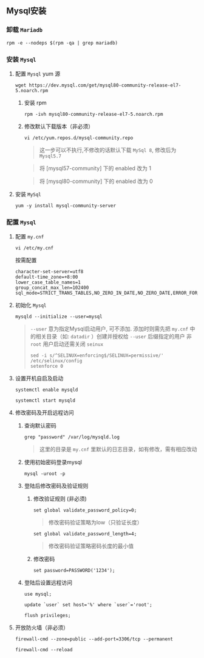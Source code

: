 ## Mysql安装

### 卸载 `Mariadb`

```
rpm -e --nodeps $(rpm -qa | grep mariadb)
```

### 安装 `Mysql`

  1. 配置 `Mysql` yum 源
     
     ```
     wget https://dev.mysql.com/get/mysql80-community-release-el7-5.noarch.rpm
     ```

     1. 安装 rpm
        
        ```
        rpm -ivh mysql80-community-release-el7-5.noarch.rpm
        ```

     2. 修改默认下载版本（非必须）

        ```
        vi /etc/yum.repos.d/mysql-community.repo
        ```
        > 这一步可以不执行,不修改的话默认下载 `MySql 8`, 修改后为 `Mysql5.7`

        > 将 [mysql57-community] 下的 enabled 改为 1

        > 将 [mysql80-community] 下的 enabled 改为 0

  2. 安装 `MySql`

     ```
     yum -y install mysql-community-server
     ```

### 配置 `Mysql`

  1. 配置 `my.cnf`
  
     ```
     vi /etc/my.cnf
     ```
  
     按需配置
     ```
     character-set-server=utf8
     default-time_zone=+8:00
     lower_case_table_names=1
     group_concat_max_len=102400
     sql_mode=STRICT_TRANS_TABLES,NO_ZERO_IN_DATE,NO_ZERO_DATE,ERROR_FOR_DIVISION_BY_ZERO,NO_AUTO_CREATE_USER,NO_ENGINE_SUBSTITUTION
     ```

  2. 初始化 `Mysql`

     ```
     mysqld --initialize --user=mysql 
     ```

     > `--user` 意为指定Mysql启动用户, 可不添加. 添加时则需先把 `my.cnf` 中的相关目录（如: `datadir` ）创建并授权给 `--user` 后缀指定的用户
     > 非 `root` 用户启动还需关闭 `seinux`
     > ```
     > sed -i s/^SELINUX=enforcing$/SELINUX=permissive/' /etc/selinux/config
     > setenforce 0
     > ```
  3. 设置开机自启及启动

     ```
     systemctl enable mysqld
     ```

     ```
     systemctl start mysqld
     ```

  4. 修改密码及开启远程访问

     1. 查询默认密码

        ```
        grep "password" /var/log/mysqld.log
        ```

        > 这里的目录是 `my.cnf` 里默认的日志目录，如有修改，需有相应改动

     2. 使用初始密码登录mysql

        ```
        mysql -uroot -p
        ```

     3. 登陆后修改密码及验证规则
        1. 修改验证规则 (非必须)

           ```
           set global validate_password_policy=0;
           ```

           > 修改密码验证策略为low（只验证长度）

           ```
           set global validate_password_length=4;
           ```

           > 修改密码验证策略密码长度的最小值

        2. 修改密码

           ```
           set password=PASSWORD('1234');
           ```

     4. 登陆后设置远程访问

        ```
        use mysql;
        ```

        ```
        update `user` set host='%' where `user`='root';
        ```

        ```
        flush privileges;
        ```

  5. 开放防火墙（非必须）

     ```
     firewall-cmd --zone=public --add-port=3306/tcp --permanent
     ```

     ```
     firewall-cmd --reload
     ```
